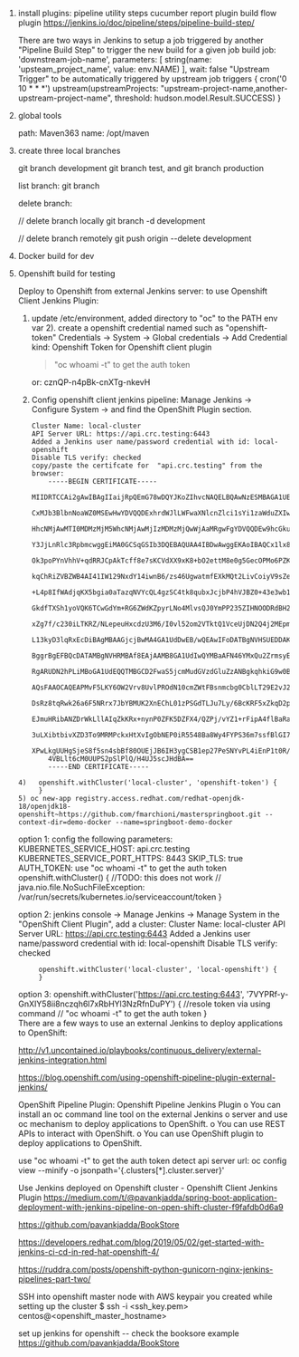 1. install plugins:
   pipeline utility steps
   cucumber report plugin
   build flow plugin
   https://jenkins.io/doc/pipeline/steps/pipeline-build-step/
   
   There are two ways in Jenkins to setup a job triggered by another
		"Pipeline Build Step" to trigger the new build for a given job
			 build job: 'downstream-job-name', parameters: [
		        string(name: 'upsteam_project_name', value: env.NAME)
		    ], wait: false
		"Upstream Trigger" to be automatically triggered by upstream job
			triggers {
			    cron('0 10 * * *')
			    upstream(upstreamProjects: "upstream-project-name,another-upstream-project-name", threshold: hudson.model.Result.SUCCESS)
			}
2. global tools
   
   path: Maven363
   name: /opt/maven
3. create three local branches

   git branch development
   git branch test,
   and
   git branch production
   
   list branch:
   git branch
   
   
   delete branch:
   
   // delete branch locally
   git branch -d development

   // delete branch remotely
   git push origin --delete development

4. Docker build for dev

5. Openshift build for testing
   
   Deploy to Openshift from external Jenkins server:
    to use Openshift Client Jenkins Plugin:
     1) update /etc/environment,
        added directory to "oc" to the PATH env var
     2). create a openshift credential named such as "openshift-token"
         Credentials -> System -> Global credentials -> Add Credential 
        kind: Openshift Token for Openshift client plugin
        > "oc whoami -t" to get the auth token

        or: cznQP-n4pBk-cnXTg-nkevH
        
     3) Config openshift client jenkins pipeline:
        Manage Jenkins -> Configure System -> and find the OpenShift Plugin section.
        
     
            Cluster Name: local-cluster
            API Server URL: https://api.crc.testing:6443
            Added a Jenkins user name/password credential with id: local-openshift
            Disable TLS verify: checked
            copy/paste the certifcate for  "api.crc.testing" from the browser:
                -----BEGIN CERTIFICATE-----
                MIIDRTCCAi2gAwIBAgIIaijRpQEmG78wDQYJKoZIhvcNAQELBQAwNzESMBAGA1UE
                CxMJb3BlbnNoaWZ0MSEwHwYDVQQDExhrdWJlLWFwaXNlcnZlci1sYi1zaWduZXIw
                HhcNMjAwMTI0MDMzMjM5WhcNMjAwMjIzMDMzMjQwWjAaMRgwFgYDVQQDEw9hcGku
                Y3JjLnRlc3RpbmcwggEiMA0GCSqGSIb3DQEBAQUAA4IBDwAwggEKAoIBAQCx1lx8
                Ok3poPYnVhhV+qdRRJCpAkTcff8e7sKCVdXX9xK8+bO2ettM8e0g5GecOPMo6PZK
                kqChRiZVBZWB4AI41IW129NxdY14iwnB6/zs46UgwatmfEXkMQt2LivCoiyV9sZe
                +L4p8IfWAdjqKX5bgia0aTazqNVYcQL4gzSC4tk8qubxJcjbP4hVJBZ0+43e3wb1
                GkdfTXSh1yoVQK6TCwGdYm+RG6ZWdKZpyrLNo4MlvsQJ0YmPP235ZIHNOODRdBH2
                xZg7f/c230iLTKRZ/NLepeuHxcdzU3M6/I0vl52om2VTktQ1VceUjDN2Q4j2MEpm
                L13kyD3lqRxEcDiBAgMBAAGjcjBwMA4GA1UdDwEB/wQEAwIFoDATBgNVHSUEDDAK
                BggrBgEFBQcDATAMBgNVHRMBAf8EAjAAMB8GA1UdIwQYMBaAFN46YMxQu2ZrmsyE
                RgARUDN2hPLiMBoGA1UdEQQTMBGCD2FwaS5jcmMudGVzdGluZzANBgkqhkiG9w0B
                AQsFAAOCAQEAPMvF5LKY6OW2Vrv8UvlPROdN10cmZWtFBsnmcbg0CblLT29E2vJ2
                DsRz8tqRwk26a6F5NRrx7JbYBMUK2XnEChL01zPSGdTLJu7Ly/6BcKRF5xZkqD2p
                EJmuHRibANZDrWkLllAIqZkKRx+nynP0ZFK5DZFX4/QZPj/vYZ1+rFipA4flBaRa
                3uLXibtbivXZD3To9MRMPckxHtXvIgObNEP0iR5548Ba8Wy4FYPS36m7ssfBlGI7
                XPwLkgUUHgSjeS8f5sn4sbBf80OUEjJB6IH3ygCSB1ep27PeSNYvPL4iEnP1t0R/
                4VBLlt6cM0UUPS2pSlPlQ/H4UJ5scJHdBA==
                -----END CERTIFICATE-----

       4)   openshift.withCluster('local-cluster', 'openshift-token') {     
            }
       5) oc new-app registry.access.redhat.com/redhat-openjdk-18/openjdk18-openshift~https://github.com/fmarchioni/masterspringboot.git --context-dir=demo-docker --name=springboot-demo-docker
     
     option 1: config the following parameters:
        KUBERNETES_SERVICE_HOST: api.crc.testing
        KUBERNETES_SERVICE_PORT_HTTPS: 8443
        SKIP_TLS: true
        AUTH_TOKEN:  use "oc whoami -t" to get the auth token
            openshift.withCluster() {
                //TODO: this does not work
                // java.nio.file.NoSuchFileException:  /var/run/secrets/kubernetes.io/serviceaccount/token
            }
        
    option 2: 
         jenkins console -> Manage Jenkins -> Manage System
         in the "OpenShift Client Plugin", 
           add a cluster:
                	Cluster Name: local-cluster
                    API Server URL: https://api.crc.testing:6443
                    Added a Jenkins user name/password credential with id: local-openshift
                    Disable TLS verify: checked

            openshift.withCluster('local-cluster', 'local-openshift') {  
            }
    option 3: 
        openshift.withCluster('https://api.crc.testing:6443', '7VYPRf-y-GnXIY58ii8nczqh6l7xRbHYl3NzRfnDuPY') {
            //resole token via using command 
            // "oc whoami -t" to get the auth token
        }        
    There are a few ways to use an external Jenkins to deploy applications to OpenShift:

    http://v1.uncontained.io/playbooks/continuous_delivery/external-jenkins-integration.html

    https://blog.openshift.com/using-openshift-pipeline-plugin-external-jenkins/

    OpenShift Pipeline Plugin: Openshift Pipeline Jenkins Plugin
        o You can install an oc command line tool on the external Jenkins 
        o server and use oc mechanism to deploy applications to OpenShift.
        o You can use REST APIs to interact with OpenShift.
        o You can use OpenShift plugin to deploy applications to OpenShift.
     
     
     use "oc whoami -t" to get the auth token
     detect api server url: oc config view --minify -o jsonpath='{.clusters[*].cluster.server}'

   Use Jenkins deployed on Openshift cluster - Openshift Client Jenkins Plugin
   https://medium.com/t/@pavankjadda/spring-boot-application-deployment-with-jenkins-pipeline-on-open-shift-cluster-f9fafdb0d6a9

   https://github.com/pavankjadda/BookStore

   https://developers.redhat.com/blog/2019/05/02/get-started-with-jenkins-ci-cd-in-red-hat-openshift-4/

   https://ruddra.com/posts/openshift-python-gunicorn-nginx-jenkins-pipelines-part-two/

   SSH into openshift master node with AWS keypair you created while setting up the cluster
        $ ssh -i <ssh_key.pem> centos@<openshift_master_hostname>

   set up jenkins for openshift -- 
       check the booksore example
       https://github.com/pavankjadda/BookStore